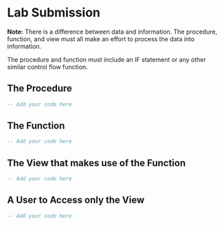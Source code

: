 # Lab Submission

**Note:** There is a difference between data and information. The procedure, function, and view must all make an effort to process the data into information.

The procedure and function must include an IF statement or any other similar control flow function.

## The Procedure

```sql
-- Add your code here
```

## The Function

```sql
-- Add your code here
```

## The View that makes use of the Function

```sql
-- Add your code here
```

## A User to Access only the View

```sql
-- Add your code here
```
